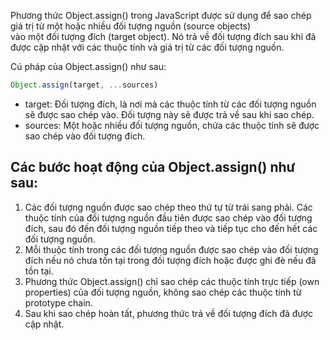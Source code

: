 Phương thức Object.assign() trong JavaScript được sử dụng để sao chép giá trị từ một hoặc nhiều đối tượng nguồn (source objects)  
vào một đối tượng đích (target object). Nó trả về đối tượng đích sau khi đã được cập nhật với các thuộc tính và giá trị từ các đối tượng nguồn.  

Cú pháp của Object.assign() như sau:
```js
Object.assign(target, ...sources)
```
- target: Đối tượng đích, là nơi mà các thuộc tính từ các đối tượng nguồn sẽ được sao chép vào. Đối tượng này sẽ được trả về sau khi sao chép.
- sources: Một hoặc nhiều đối tượng nguồn, chứa các thuộc tính sẽ được sao chép vào đối tượng đích.

## Các bước hoạt động của Object.assign() như sau:

1. Các đối tượng nguồn được sao chép theo thứ tự từ trái sang phải. Các thuộc tính của đối tượng nguồn đầu tiên được sao chép vào đối tượng đích, sau đó đến đối tượng nguồn tiếp theo và tiếp tục cho đến hết các đối tượng nguồn.
2. Mỗi thuộc tính trong các đối tượng nguồn được sao chép vào đối tượng đích nếu nó chưa tồn tại trong đối tượng đích hoặc được ghi đè nếu đã tồn tại.
3. Phương thức Object.assign() chỉ sao chép các thuộc tính trực tiếp (own properties) của đối tượng nguồn, không sao chép các thuộc tính từ prototype chain.
4. Sau khi sao chép hoàn tất, phương thức trả về đối tượng đích đã được cập nhật.
